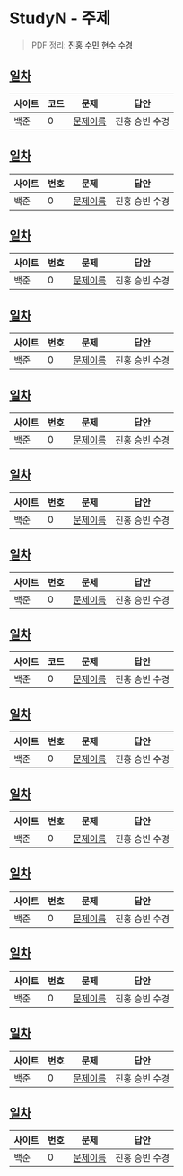 # StudyN - 주제
> PDF 정리: [진홍](self_study/kjh.pdf) [수민](self_study/ysm.pdf) [현수](self_study/hhs.pdf) [수경](self_study/hsk.pdf)

## [일차](Day)
| 사이트 | 코드 | 문제                 | 답안                |
| ------ | ---- | -------------------- | ------------------- |
| 백준   | 0    | [문제이름](문제링크) | 진홍 승빈 수경 |

## [일차](Day)

| 사이트 | 번호 | 문제                 | 답안                |
| ------ | ---- | -------------------- | ------------------- |
| 백준   | 0    | [문제이름](문제링크) | 진홍 승빈 수경 |

## [일차](Day)

| 사이트 | 번호 | 문제                 | 답안                |
| ------ | ---- | -------------------- | ------------------- |
| 백준   | 0    | [문제이름](문제링크) | 진홍 승빈 수경 |

## [일차](Day)

| 사이트 | 번호 | 문제                 | 답안                |
| ------ | ---- | -------------------- | ------------------- |
| 백준   | 0    | [문제이름](문제링크) | 진홍 승빈 수경 |

## [일차](Day)

| 사이트 | 번호 | 문제                 | 답안                |
| ------ | ---- | -------------------- | ------------------- |
| 백준   | 0    | [문제이름](문제링크) | 진홍 승빈 수경 |

## [일차](Day)

| 사이트 | 번호 | 문제                 | 답안                |
| ------ | ---- | -------------------- | ------------------- |
| 백준   | 0    | [문제이름](문제링크) | 진홍 승빈 수경 |

## [일차](Day)

| 사이트 | 번호 | 문제                 | 답안                |
| ------ | ---- | -------------------- | ------------------- |
| 백준   | 0    | [문제이름](문제링크) | 진홍 승빈 수경 |

## [일차](Day)

| 사이트 | 코드 | 문제                 | 답안                |
| ------ | ---- | -------------------- | ------------------- |
| 백준   | 0    | [문제이름](문제링크) | 진홍 승빈 수경 |

## [일차](Day)

| 사이트 | 번호 | 문제                 | 답안                |
| ------ | ---- | -------------------- | ------------------- |
| 백준   | 0    | [문제이름](문제링크) | 진홍 승빈 수경 |

## [일차](Day)

| 사이트 | 번호 | 문제                 | 답안                |
| ------ | ---- | -------------------- | ------------------- |
| 백준   | 0    | [문제이름](문제링크) | 진홍 승빈 수경 |

## [일차](Day)

| 사이트 | 번호 | 문제                 | 답안                |
| ------ | ---- | -------------------- | ------------------- |
| 백준   | 0    | [문제이름](문제링크) | 진홍 승빈 수경 |

## [일차](Day)

| 사이트 | 번호 | 문제                 | 답안                |
| ------ | ---- | -------------------- | ------------------- |
| 백준   | 0    | [문제이름](문제링크) | 진홍 승빈 수경 |

## [일차](Day)

| 사이트 | 번호 | 문제                 | 답안                |
| ------ | ---- | -------------------- | ------------------- |
| 백준   | 0    | [문제이름](문제링크) | 진홍 승빈 수경 |

## [일차](Day)

| 사이트 | 번호 | 문제                 | 답안                |
| ------ | ---- | -------------------- | ------------------- |
| 백준   | 0    | [문제이름](문제링크) | 진홍 승빈 수경 |
